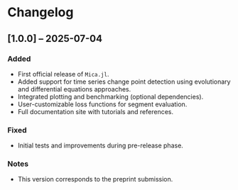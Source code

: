 # Changelog

## [1.0.0] – 2025-07-04
### Added
- First official release of `Mica.jl`.
- Added support for time series change point detection using evolutionary and differential equations approaches.
- Integrated plotting and benchmarking (optional dependencies).
- User-customizable loss functions for segment evaluation.
- Full documentation site with tutorials and references.

### Fixed
- Initial tests and improvements during pre-release phase.

### Notes
- This version corresponds to the preprint submission.
